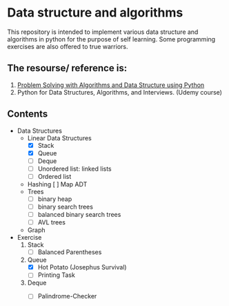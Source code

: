 
# Data structure and algorithms
This repository is intended to implement various data structure and algorithms in python for the purpose of self learning. Some programming exercises are also offered to true warriors.


## The resourse/ reference is:
1.  [Problem Solving with Algorithms and Data Structure using Python](http://interactivepython.org/runestone/static/pythonds/index.html)
2. Python for Data Structures, Algorithms, and Interviews. (Udemy course)

## Contents
- Data Structures
    - Linear Data Structures
        - [x] Stack
        - [x] Queue
        - [ ] Deque
        - [ ] Unordered list: linked lists
        - [ ] Ordered list
    - Hashing
         [ ] Map ADT 
    - Trees
        - [ ] binary heap
        - [ ] binary search trees
        - [ ] balanced binary search trees
        - [ ] AVL trees
    - Graph
- Exercise
	1. Stack
		- [ ] Balanced Parentheses 
	2. Queue
		- [X] Hot Potato (Josephus Survival)
		- [ ] Printing Task
	3. Deque
		- [ ] Palindrome-Checker
	
   
